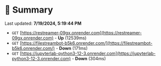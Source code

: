 # 📖 Summary
Last updated: **7/19/2024, 5:19:44 PM**

- `GET` [https://restreamer-09gx.onrender.com](https://restreamer-09gx.onrender.com) - **Up** (12539ms)
- `GET` [https://filestreambot-b5k6.onrender.com/](https://filestreambot-b5k6.onrender.com/) - **Down** (171ms)
- `GET` [https://jupyterlab-python3-12-3.onrender.com](https://jupyterlab-python3-12-3.onrender.com) - **Down** (304ms)
